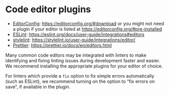 # Code editor plugins

- [EditorConfig](https://editorconfig.org/): <https://editorconfig.org/#download> or you might not need a plugin if your editor is listed at <https://editorconfig.org/#pre-installed>
- [ESLint](https://eslint.org/): <https://eslint.org/docs/user-guide/integrations#editors>
- [stylelint](https://stylelint.io/): <https://stylelint.io/user-guide/integrations/editor/>
- [Prettier](https://prettier.io/): <https://prettier.io/docs/en/editors.html>

Many common code editors may be integrated with linters to make identifying and fixing linting issues during development faster and easier. We recommend installing the appropriate plugins for your editor of choice.

For linters which provide a `fix` option to fix simple errors automatically (such as ESLint), we recommend turning on the option to “fix errors on save”, if available in the plugin.
